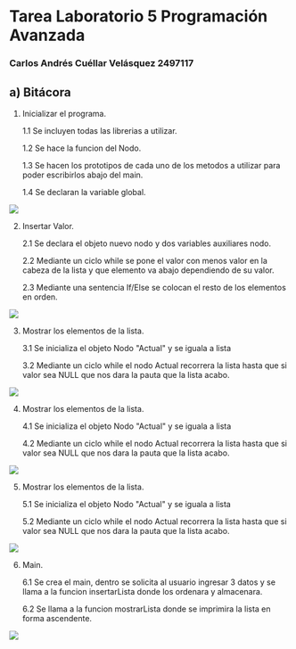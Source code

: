 # Tarea Laboratorio 5 Programación Avanzada

### Carlos Andrés Cuéllar Velásquez 2497117
       
## a) Bitácora


1. Inicializar el programa.

   1.1 Se incluyen todas las librerias a utilizar. 
   
   1.2 Se hace la funcion del Nodo.
   
   1.3 Se hacen los prototipos de cada uno de los metodos a utilizar para poder escribirlos abajo del main.
   
   1.4 Se declaran la variable global. 

 ![](Tarea5-Lab5Fotos/prototipos.png)

 
2. Insertar Valor.

   2.1 Se declara el objeto nuevo nodo y dos variables auxiliares nodo. 
   
   2.2 Mediante un ciclo while se pone el valor con menos valor en la cabeza de la lista y que elemento va abajo dependiendo de su valor.
   
   2.3 Mediante una sentencia If/Else se colocan el resto de los elementos en orden. 
   
![](Tarea5-Lab5Fotos/put.png)

3. Mostrar los elementos de la lista.

   3.1 Se inicializa el objeto Nodo "Actual" y se iguala a lista
   
   3.2 Mediante un ciclo while el nodo Actual recorrera la lista hasta que si valor sea NULL que nos dara la pauta que la lista acabo.

![](Tarea5-Lab5Fotos/show.png)

4. Mostrar los elementos de la lista.

   4.1 Se inicializa el objeto Nodo "Actual" y se iguala a lista
   
   4.2 Mediante un ciclo while el nodo Actual recorrera la lista hasta que si valor sea NULL que nos dara la pauta que la lista acabo.

![](Tarea5-Lab5Fotos/show.png)

5. Mostrar los elementos de la lista.

   5.1 Se inicializa el objeto Nodo "Actual" y se iguala a lista
   
   5.2 Mediante un ciclo while el nodo Actual recorrera la lista hasta que si valor sea NULL que nos dara la pauta que la lista acabo.

![](Tarea5-Lab5Fotos/show.png)


6. Main.

      6.1 Se crea el main, dentro se solicita al usuario ingresar 3 datos y se llama a la funcion insertarLista donde los ordenara y          almacenara. 
   
      6.2  Se llama a la funcion mostrarLista donde se imprimira la lista en forma ascendente.
   
![](Tarea5-Lab5Fotos/main.png)

